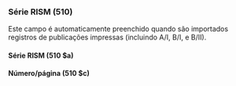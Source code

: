 ### Série RISM (510)

Este campo é automaticamente preenchido quando são importados registros de publicações impressas (incluindo A/I, B/I, e B/II).

#### Série RISM (510 $a)

#### Número/página (510 $c)